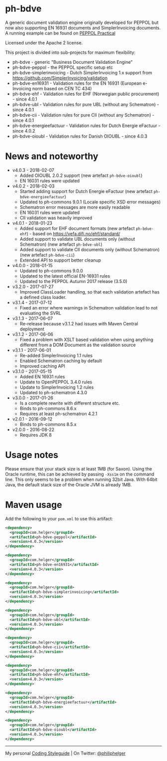 # ph-bdve

A generic document validation engine originally developed for PEPPOL but now also supporting EN 16931 documents and SimplerInvoicing documents.
A running example can be found on [PEPPOL Practical](http://peppol.helger.com/public/menuitem-validation-bis2)

Licensed under the Apache 2 license.

This project is divided into sub-projects for maximum flexibility:
  * ph-bdve - generic "Business Document Validation Engine"
  * ph-bdve-peppol - the PEPPOL specific setup etc
  * ph-bdve-simplerinvoicing - Dutch SimplerInvoicing 1.x support from https://github.com/SimplerInvoicing/validation
  * ph-bdve-en16931 - Validation rules for the EN 16931 (European e-Invoicing norm based on CEN TC 434)
  * ph-bdve-ehf - Validation rules for EHF (Norwegian public procurement) - since 4.0.1
  * ph-bdve-ubl - Validation rules for pure UBL (without any Schematron) - since 4.0.1
  * ph-bdve-cii - Validation rules for pure CII (without any Schematron) - since 4.0.1
  * ph-bdve-energieefactuur - Validation rules for Dutch Energie eFactuur - since 4.0.2
  * ph-bdve-oioubl - Validation rules for Danish OIOUBL - since 4.0.3
  
# News and noteworthy

* v4.0.3 - 2018-02-07
  * Added OIOUBL 2.0.2 support (new artefact `ph-bdve-oioubl`)
  * EN 16031 rules were updated
* v4.0.2 - 2018-02-03
  * Started adding support for Dutch Energie eFactuur (new artefact `ph-bdve-energieefactuur`)
  * Updated to ph-commons 9.0.1 (Locale specific XSD error messages)
  * Schematron error messages are more easily readable
  * EN 16031 rules were updated
  * CII validation was heavily improved
* v4.0.1 - 2018-01-23
  * Added support for EHF document formats (new artefact `ph-bdve-ehf`) - based on https://vefa.difi.no/ehf/standard/
  * Added support to validate UBL documents only (without Schematron) (new artefact `ph-bdve-ubl`)
  * Added support to validate CII documents only (without Schematron) (new artefact `ph-bdve-cii`)
  * Extended API to support better cleanup
* v4.0.0 - 2018-01-15
  * Updated to ph-commons 9.0.0
  * Updated to the latest official EN-16931 rules
  * Updated to the PEPPOL Autumn 2017 release (3.5.0)
* v3.2.0 - 2017-07-27
  * Improved ClassLoader handling, so that each validation artefact has a defined class loader. 
* v3.1.4 - 2017-07-12
  * Fixed an error where warnings in Schematron validation lead to not evaluating the SVRL
* v3.1.3 - 2017-06-07
  * Re-release because v3.1.2 had issues with Maven Central deployment
* v3.1.2 - 2017-06-06
  * Fixed a problem with XSLT based validation when using anything different from a DOM Document as the validation source 
* v3.1.1 - 2017-06-01
  * Re-added SimplerInvoicing 1.1 rules
  * Enabled Schematron caching by default
  * Improved caching API
* v3.1.0 - 2017-05-15
  * Added EN 16931 rules
  * Update to OpenPEPPOL 3.4.0 rules
  * Update to SimplerInvoicing 1.2 rules
  * Updated to ph-schematron 4.3.0
* v3.0.0 - 2017-01-26
  * Is a complete rewrite with different structure etc.
  * Binds to ph-commons 8.6.x
  * Requires at least ph-schematron 4.2.1
* v2.0.1 - 2016-09-12
  * Binds to ph-commons 8.5.x
* v2.0.0 - 2016-08-22
  * Requires JDK 8

# Usage notes
Please ensure that your stack size is at least 1MB (for Saxon). Using the Oracle runtime, this can be achieved by passing `-Xss1m` on the command line. This only seems to be a problem when running 32bit Java. With 64bit Java, the default stack size of the Oracle JVM is already 1MB.

# Maven usage
Add the following to your `pom.xml` to use this artifact:
```xml
<dependency>
  <groupId>com.helger</groupId>
  <artifactId>ph-bdve-peppol</artifactId>
  <version>4.0.3</version>
</dependency>

<dependency>
  <groupId>com.helger</groupId>
  <artifactId>ph-bdve-en16931</artifactId>
  <version>4.0.3</version>
</dependency>

<dependency>
  <groupId>com.helger</groupId>
  <artifactId>ph-bdve-simplerinvoicing</artifactId>
  <version>4.0.3</version>
</dependency>

<dependency>
  <groupId>com.helger</groupId>
  <artifactId>ph-bdve-ubl</artifactId>
  <version>4.0.3</version>
</dependency>

<dependency>
  <groupId>com.helger</groupId>
  <artifactId>ph-bdve-cii</artifactId>
  <version>4.0.3</version>
</dependency>

<dependency>
  <groupId>com.helger</groupId>
  <artifactId>ph-bdve-ehf</artifactId>
  <version>4.0.3</version>
</dependency>

<dependency>
  <groupId>com.helger</groupId>
  <artifactId>ph-bdve-energieefactuur</artifactId>
  <version>4.0.3</version>
</dependency>

<dependency>
  <groupId>com.helger</groupId>
  <artifactId>ph-bdve-oioubl</artifactId>
  <version>4.0.3</version>
</dependency>
```

---

My personal [Coding Styleguide](https://github.com/phax/meta/blob/master/CodeingStyleguide.md) |
On Twitter: <a href="https://twitter.com/philiphelger">@philiphelger</a>
